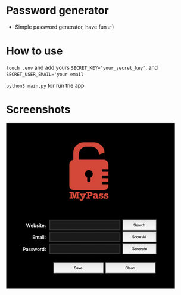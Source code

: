 # Password generator

- Simple password generator, have fun :-)

# How to use
`touch .env` and add yours `SECRET_KEY='your_secret_key'`, and `SECRET_USER_EMAIL='your email'`

`python3 main.py` for run the app


# Screenshots
![img_1.png](img_1.png)


